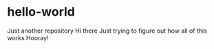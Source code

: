 # hello-world
Just another repository
Hi there
Just trying to figure out how all of this works
Hooray!
